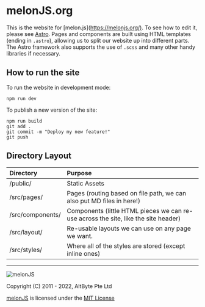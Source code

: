 # melonJS.org

This is the website for \[melon.js]\(<https://melonjs.org/)>. To see how to edit it, please see [Astro](https://astro.build). Pages and components are built using HTML templates (ending in `.astro`), allowing us to split our website up into different parts. The Astro framework also supports the use of `.scss` and many other handy libraries if necessary.

## How to run the site

To run the website in development mode:

    npm run dev

To publish a new version of the site:

    npm run build
    git add .
    git commit -m "Deploy my new feature!"
    git push

## Directory Layout

| Directory        | Purpose                                                                             |
| :--------------- | :---------------------------------------------------------------------------------- |
| /public/         | Static Assets                                                                       |
| /src/pages/      | Pages (routing based on file path, we can also put MD files in here!)               |
| /src/components/ | Components (little HTML pieces we can re-use across the site, like the site header) |
| /src/layout/     | Re-usable layouts we can use on any page we want.                                   |
| /src/styles/     | Where all of the styles are stored (except inline ones)                             |

***

![melonJS](http://melonjs.org/media/alex4-github.png)

Copyright (C) 2011 - 2022, AltByte Pte Ltd

[melonJS](http://melonjs.org/) is licensed under the [MIT License](http://www.opensource.org/licenses/mit-license.php)
